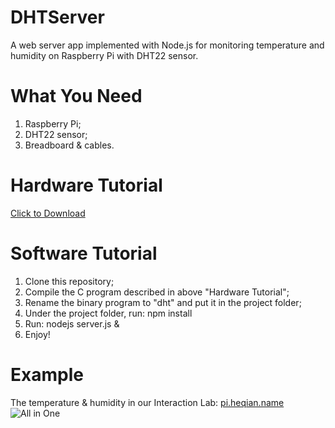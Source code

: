 DHTServer
=========

A web server app implemented with Node.js for monitoring temperature and humidity on Raspberry Pi with DHT22 sensor.


# What You Need
1. Raspberry Pi;
2. DHT22 sensor;
3. Breadboard & cables.

# Hardware Tutorial
[Click to Download](https://learn.adafruit.com/downloads/pdf/dht-humidity-sensing-on-raspberry-pi-with-gdocs-logging.pdf)

# Software Tutorial
1. Clone this repository;
2. Compile the C program described in above "Hardware Tutorial";
3. Rename the binary program to "dht" and put it in the project folder;
4. Under the project folder, run: npm install
5. Run: nodejs server.js &
6. Enjoy!

# Example
The temperature & humidity in our Interaction Lab: [pi.heqian.name](pi.heqian.name)
![All in One](https://dl.dropboxusercontent.com/u/1660254/DHTServer.jpg)

